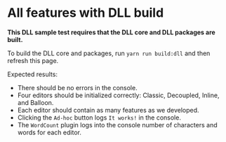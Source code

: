 # All features with DLL build

**This DLL sample test requires that the DLL core and DLL packages are built.**

To build the DLL core and packages, run `yarn run build:dll` and then refresh this page.

Expected results:
* There should be no errors in the console.
* Four editors should be initialized correctly: Classic, Decoupled, Inline, and Balloon.
* Each editor should contain as many features as we developed.
* Clicking the `Ad-hoc` button logs `It works!` in the console.
* The `WordCount` plugin logs into the console number of characters and words for each editor.